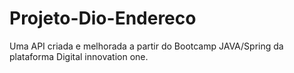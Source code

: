 # Projeto-Dio-Endereco
Uma API criada e melhorada a partir do Bootcamp JAVA/Spring da plataforma Digital innovation one.
